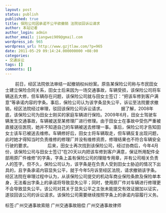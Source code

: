 ```yaml
---
layout: post
status: publish
published: true
title: 保险公司因承诺不公平欲撤销 法院驳回诉讼请求
author: 本站记者
author_login: admin
author_email: jiangwei909@gmail.com
wordpress_id: 965
wordpress_url: http://www.gzjtlaw.com/?p=965
date: 2011-05-29 09:14:24.000000000 +08:00
categories:
- 交通诉讼
tags: []
comments: []
---
```

　　 前日，经区法院依法审结一起撤销权纠纷案。原告某保险公司称与市民田女士建立保险合同关系，田女士后来因为一场交通事故，车辆受损，该保险公司将车辆送去大修，但车辆存在问题，该保险公司就与田女士签订：&ldquo;把该车修到客户满意&rdquo;等承诺内容的字条。事后，保险公司认为该字条显失公平，诉讼至法院要求撤销，经区法院经过审理，驳回该保险公司诉讼请求。　　 　　据了解，2008年底，该保险公司为田女士刚买的家庭车辆进行保险。2009年6月，田女士驾驶车辆发生交通事故，车辆被送至某修理厂进行修理。由于田女士在事故中受伤严重被直接送往医院，她并不知道自己的车辆被送去修理一事。事后，保险公司才告知田女士该车已被送去维修。车辆修好后，田女士将车辆取走，但车辆反复出现问题，此时她才得知当时负责维修的修理厂并没有维修资质，修理结果也不符合车辆安全行驶的要求。　　 　　后来，田女士再次找到该保险公司，经过协商后，今年4月份，该保险公司与田女士签订&ldquo;在20天以内把该车修到客户满意，保证所用配件全部用原厂件维修&rdquo;的字条，字条上盖有保险公司的理赔专用章，并有公司相关负责人的签字。但不久，保险公司认为，该字条是在负责人受到田女士胁迫的情况下出具的，且字条承诺内容显失公平，就于今年5月诉至经区法院，请求撤销该字条。　　 　　经区法院在审理过程中认为，从该保险公司提交的机动车商业保险条款及保险单本身，无法看出字条上的承诺将导致显失公平；同时，使用原厂件对车辆进行修理更不会导致显失公平。该公司对其关于显失公平之主张未能提交有效证据加以证实，遂驳回该公司的诉讼请求。该保险公司需要继续按照字条上的承诺内容履行义务。标签:广州交通事故索赔 广州交通事故赔偿 广州交通事故律师
